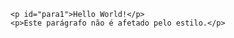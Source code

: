 <!DOCTYPE html>
  <html>
      <head>
          <style>
            #para1 {
                text-align: cente;
                color: red;  
            }
          </style>
        </head>
<body>
            
    <p id="para1">Hello World!</p>
    <p>Este parágrafo não é afetado pelo estilo.</p>

</body>
</html>
